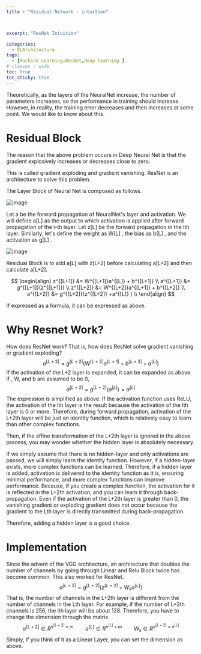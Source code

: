 ```yaml
---
title : "Residual Network : intuition"



excerpt: "ResNet Intuition"

categories:
  - DLArchitecture
tags:
  - [Machine Learning,ResNet,deep learning ]
# classes : wide
toc: true
toc_sticky: true
---
```


Theoretically, as the layers of the NeuralNet increase, the number of parameters increases, so the performance in training should increase. However, in reality, the training error decreases and then increases at some point. We would like to know about this.

# Residual Block

The reason that the above problem occurs in Deep Neural Net is that the gradient explosively increases or decreases close to zero.

This is called gradient exploding and gradient vanishing. ResNet is an architecture to solve this problem.

The Layer Block of Neural Net is composed as follows.

![image](https://user-images.githubusercontent.com/50165842/160216325-cd462626-a284-4917-83d4-17c447a34b64.png)

Let a be the forward propagation of NeuralNet's layer and activation. We will define a[L] as the output to which activation is applied after forward propagation of the l-th layer. Let z[L] be the forward propagation in the lth layer. Similarly, let's define the weight as W[L] , the bias as b[L] , and the activation as g[L] .



![image](https://user-images.githubusercontent.com/50165842/160216684-69e00ecb-4693-4415-90e7-4fe054d94fd6.png)



Residual Block is to add a[L] with z[L+2] before calculating a[L+2] and then calculate a[L+2].  

$$
\begin{align}
z^{[L+1]} &= W^{[L+1]}a^{[L]} + b^{[L+1]} \\
a^{[L+1]} &= g^{[L+1]}(z^{[L+1]}) \\
z^{[L+2]} &= W^{[L+2]}a^{[L+1]} + b^{[L+2]} \\
a^{[L+2]} &= g^{[L+2]}(z^{[L+2]} +a^{[L]} ) \\
\end{align}
$$  

If expressed as a formula, it can be expressed as above.



# Why Resnet Work?

How does ResNet work? That is, how does ResNet solve gradient vanishing or gradient exploding?
$$
a^{[L+2]} = g^{[L+2]}(W^{[L+2]}a^{[L+1]} + b^{[L+2]} + a ^{[L]})
$$
If the activation of the L+2 layer is expanded, it can be expanded as above. If , W, and b are assumed to be 0,
$$
a^{[L+2]} = g^{[L+2]}( a^{[L]}) = a^{[L]}
$$
The expression is simplified as above. If the activation function uses ReLU, the activation of the lth layer is the result because the activation of the lth layer is 0 or more. Therefore, during forward propagation, activation of the L+2th layer will be just an identity function, which is relatively easy to learn than other complex functions.

Then, if the affine transformation of the L+2th layer is ignored in the above process, you may wonder whether the hidden layer is absolutely necessary.

If we simply assume that there is no hidden-layer and only activations are passed, we will simply learn the identity function. However, if a hidden-layer exists, more complex functions can be learned. Therefore, if a hidden layer is added, activation is delivered to the identity function as it is, ensuring minimal performance, and more complex functions can improve performance. Because, if you create a complex function, the activation for it is reflected in the L+2th activation, and you can learn it through back-propagation. Even if the activation of the L+2th layer is greater than 0, the vanishing gradient or exploding gradient does not occur because the gradient to the Lth layer is directly transmitted during back-propagation.

Therefore, adding a hidden layer is a good choice.



# Implementation

Since the advent of the VGG architecture, an architecture that doubles the number of channels by going through Linear and Relu Block twice has become common. This also worked for ResNet.
$$
a^{[L+2]} = g^{[L+2]}(z^{[L+2]} + W_{s}a^{[L]})
$$
That is, the number of channels in the L+2th layer is different from the number of channels in the Lth layer. For example, if the number of L+2th channels is 256, the lth layer will be about 128. Therefore, you have to change the dimension through the matrix.
$$
a^{[L+2]} \in R^{n^{[L+2]} \times m} \qquad a^{[L]} \in R^{n^{[L]} \times m } \qquad W_s \in R^{n^{[L+2]} \times n^{[L]} }
$$
Simply, if you think of it as a Linear Layer, you can set the dimension as above.